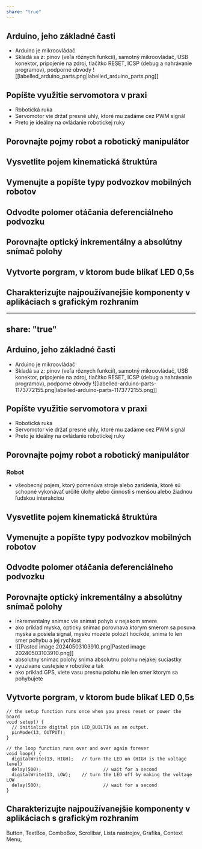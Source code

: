 ```yaml
---
share: "true"
---
```


## Arduino, jeho základné časti
- Arduino je mikroovládač
- Skladá sa z: pinov (veľa rôznych funkcií), samotný mikroovládač, USB konektor, pripojenie na zdroj, tlačítko RESET, ICSP (debug a nahrávanie programov), podporné obvody
![[labelled_arduino_parts.png|labelled_arduino_parts.png]]
## Popíšte využitie servomotora v praxi
- Robotická ruka 
- Servomotor vie držať presné uhly, ktoré mu zadáme cez PWM signál
- Preto je ideálny na ovládanie robotickej ruky

## Porovnajte pojmy robot a robotický manipulátor


## Vysvetlite pojem kinematická štruktúra


## Vymenujte a popíšte typy podvozkov mobilných robotov


## Odvodte polomer otáčania deferenciálneho podvozku


## Porovnajte optický inkrementálny a absolútny snímač polohy


## Vytvorte porgram, v ktorom bude blikať LED 0,5s


## Charakterizujte najpoužívanejšie komponenty v aplikáciach s grafickým rozhraním

---
share: "true"
---

## Arduino, jeho základné časti
- Arduino je mikroovládač
- Skladá sa z: pinov (veľa rôznych funkcií), samotný mikroovládač, USB konektor, pripojenie na zdroj, tlačítko RESET, ICSP (debug a nahrávanie programov), podporné obvody
![[labelled-arduino-parts-1173772155.png|labelled-arduino-parts-1173772155.png]]
## Popíšte využitie servomotora v praxi
- Robotická ruka 
- Servomotor vie držať presné uhly, ktoré mu zadáme cez PWM signál
- Preto je ideálny na ovládanie robotickej ruky

## Porovnajte pojmy robot a robotický manipulátor

### Robot
- všeobecný pojem, ktorý pomenúva stroje alebo zaridenia, ktoré sú schopné vykonávať určité úlohy alebo činnosti s menšou alebo žiadnou ľudskou interakciou

## Vysvetlite pojem kinematická štruktúra


## Vymenujte a popíšte typy podvozkov mobilných robotov


## Odvodte polomer otáčania deferenciálneho podvozku


## Porovnajte optický inkrementálny a absolútny snímač polohy
- inkrementalny snimac vie snimat pohyb v nejakom smere
- ako priklad myska, opticky snimac porovnava ktorym smerom sa posuva myska a posiela signal, mysku mozete polozit hocikde, snima to len smer pohybu a jej rychlost
- ![[Pasted image 20240503103910.png|Pasted image 20240503103910.png]]
- absolutny snimac polohy snima absolutnu polohu nejakej suciastky
- vyuzivane castejsie v robotike a tak
- ako priklad GPS, viete vasu presnu polohu nie len smer ktorym sa pohybujete
## Vytvorte porgram, v ktorom bude blikať LED 0,5s

```c++\
// the setup function runs once when you press reset or power the board
void setup() {
  // initialize digital pin LED_BUILTIN as an output.
  pinMode(13, OUTPUT);
}

// the loop function runs over and over again forever
void loop() {
  digitalWrite(13, HIGH);   // turn the LED on (HIGH is the voltage level)
  delay(500);                       // wait for a second
  digitalWrite(13, LOW);    // turn the LED off by making the voltage LOW
  delay(500);                       // wait for a second
}
```
## Charakterizujte najpoužívanejšie komponenty v aplikáciach s grafickým rozhraním
Button, TextBox, ComboBox, Scrollbar, Lista nastrojov, Grafika, Context Menu, 

